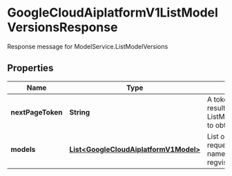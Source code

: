 

# GoogleCloudAiplatformV1ListModelVersionsResponse

Response message for ModelService.ListModelVersions

## Properties

| Name | Type | Description | Notes |
|------------ | ------------- | ------------- | -------------|
|**nextPageToken** | **String** | A token to retrieve the next page of results. Pass to ListModelVersionsRequest.page_token to obtain that page. |  [optional] |
|**models** | [**List&lt;GoogleCloudAiplatformV1Model&gt;**](GoogleCloudAiplatformV1Model.md) | List of Model versions in the requested page. In the returned Model name field, version ID instead of regvision tag will be included. |  [optional] |



